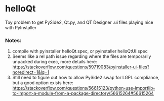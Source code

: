 # helloQt
Toy problem to get PySide2, Qt.py, and QT Designer .ui files playing nice with PyInstaller

### Notes:
1. compile with pyinstaller helloQt.spec, or pyinstaller helloQtUI.spec
2. Seems like a rel path issue regarding where the files are temporarily unpacked during exec, more details here: https://stackoverflow.com/questions/59719083/pyinstaller-ui-files?noredirect=1&lq=1
3. Still need to figure out how to allow PySide2 swap for LGPL compliance, but a good option exists here: https://stackoverflow.com/questions/56615123/python-use-importlib-to-import-a-module-from-a-package-directory/56615264#56615264
